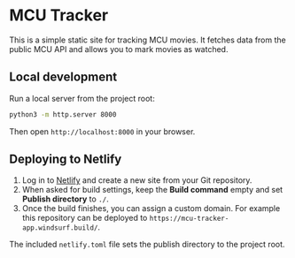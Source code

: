 # MCU Tracker

This is a simple static site for tracking MCU movies. It fetches data from the public MCU API and allows you to mark movies as watched.

## Local development

Run a local server from the project root:

```bash
python3 -m http.server 8000
```

Then open `http://localhost:8000` in your browser.

## Deploying to Netlify

1. Log in to [Netlify](https://app.netlify.com/) and create a new site from your Git repository.
2. When asked for build settings, keep the **Build command** empty and set **Publish directory** to `./`.
3. Once the build finishes, you can assign a custom domain. For example this repository can be deployed to `https://mcu-tracker-app.windsurf.build/`.

The included `netlify.toml` file sets the publish directory to the project root.

